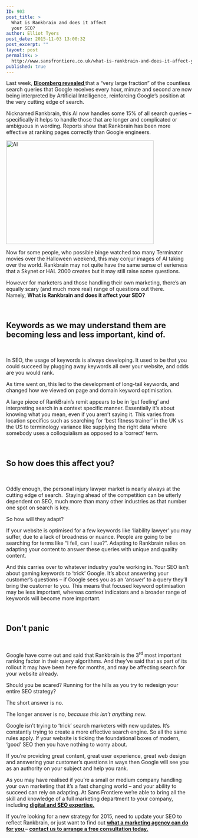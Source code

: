 ```yaml
---
ID: 903
post_title: >
  What is Rankbrain and does it affect
  your SEO?
author: Elliot Tyers
post_date: 2015-11-03 13:00:32
post_excerpt: ""
layout: post
permalink: >
  http://www.sansfrontiere.co.uk/what-is-rankbrain-and-does-it-affect-your-seo/
published: true
---
```

Last week, <strong><a href="http://www.bloomberg.com/news/articles/2015-10-26/google-turning-its-lucrative-web-search-over-to-ai-machines">Bloomberg revealed </a></strong>that a “very large fraction” of the countless search queries that Google receives every hour, minute and second are now being interpreted by Artificial Intelligence, reinforcing Google’s position at the very cutting edge of search.

Nicknamed Rankbrain, this AI now handles some 15% of all search queries – specifically it helps to handle those that are longer and complicated or ambiguous in wording. Reports show that Rankbrain has been more effective at ranking pages correctly than Google engineers.

<a href="http://www.sansfrontiere.co.uk/wp-content/uploads/2015/11/Ermacy.jpg"><img class=" size-full wp-image-904 alignnone" src="http://www.sansfrontiere.co.uk/wp-content/uploads/2015/11/Ermacy.jpg" alt="AI" width="400" height="281" /></a>

Now for some people, who possible binge watched too many Terminator movies over the Halloween weekend, this may conjur images of AI taking over the world. Rankbrain may not quite have the same sense of eerieness that a Skynet or HAL 2000 creates but it may still raise some questions.

However for marketers and those handling their own marketing, there’s an equally scary (and much more real) range of questions out there. Namely, <strong>What is Rankbrain and does it affect your SEO?</strong>

&nbsp;
<h2>Keywords as we may understand them are becoming less and less important, kind of.</h2>
&nbsp;

In SEO, the usage of keywords is always developing. It used to be that you could succeed by plugging away keywords all over your website, and odds are you would rank.

As time went on, this led to the development of long-tail keywords, and changed how we viewed on page and domain keyword optimisation.

A large piece of RankBrain’s remit appears to be in ‘gut feeling’ and interpreting search in a context specific manner. Essentially it’s about knowing what you mean, even if you aren’t saying it. This varies from location specifics such as searching for ‘best fitness trainer’ in the UK vs the US to terminology variance like supplying the right data where somebody uses a colloquialism as opposed to a ‘correct’ term.

&nbsp;
<h2>So how does this affect you?</h2>
&nbsp;

Oddly enough, the personal injury lawyer market is nearly always at the cutting edge of search.  Staying ahead of the competition can be utterly dependent on SEO, much more than many other industries as that number one spot on search is key.

So how will they adapt?

If your website is optimised for a few keywords like ‘liability lawyer’ you may suffer, due to a lack of broadness or nuance. People are going to be searching for terms like “I fell, can I sue?”. Adapting to Rankbrain relies on adapting your content to answer these queries with unique and quality content.

And this carries over to whatever industry you’re working in. Your SEO isn’t about gaming keywords to ‘trick’ Google. It’s about answering your customer’s questions – if Google sees you as an ‘answer’ to a query they’ll bring the customer to you. This means that focused keyword optimisation may be less important, whereas context indicators and a broader range of keywords will become more important.

&nbsp;
<h2>Don’t panic</h2>
&nbsp;

Google have come out and said that Rankbrain is the 3<sup>rd</sup> most important ranking factor in their query algorithms. And they’ve said that as part of its rollout it may have been here for months, and may be affecting search for your website already.

Should you be scared? Running for the hills as you try to redesign your entire SEO strategy?

The short answer is no.

The longer answer is no, <em>because this isn’t anything new.</em>

Google isn’t trying to ‘trick’ search marketers with new updates. It’s constantly trying to create a more effective search engine. So all the same rules apply. If your website is ticking the foundational boxes of modern, ‘good’ SEO then you have nothing to worry about.

If you’re providing great content, great user experience, great web design and answering your customer’s questions in ways then Google will see you as an authority on your subject and help you rank.

As you may have realised if you’re a small or medium company handling your own marketing that it’s a fast changing world – and your ability to succeed can rely on adapting. At Sans Frontiere we’re able to bring all the skill and knowledge of a full marketing department to your company, including <strong><a href="http://www.sansfrontiere.co.uk/services/digital-advertising/">digital and SEO expertise.</a></strong>

If you’re looking for a new strategy for 2015, need to update your SEO to reflect Rankbrain, or just want to find out <strong><a href="http://www.sansfrontiere.co.uk/signs-that-you-should-be-working-with-a-marketing-agency/">what a marketing agency can do for you </a></strong>– <strong><a href="www.sansfrontiere.co.uk/contact/">contact us to arrange a free consultation today.</a></strong>